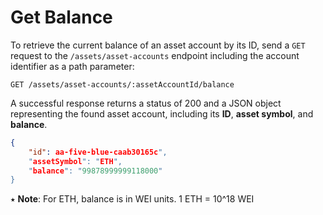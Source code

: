 # Get Balance

To retrieve the current balance of an asset account by its ID, send a `GET` request to the `/assets/asset-accounts` endpoint including the account identifier as a path parameter:

```http
GET /assets/asset-accounts/:assetAccountId/balance
```

A successful response returns a status of 200 and a JSON object representing the found asset account, including its **ID**, **asset symbol**, and **balance**.

```json
{ 
    "id": aa-five-blue-caab30165c",
    "assetSymbol": "ETH",
    "balance": "99878999999118000"
}
```

⭑ **Note**: For ETH, balance is in WEI units. 1 ETH = 10^18 WEI
